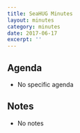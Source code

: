 ```yaml
---
title: SeaHUG Minutes
layout: minutes
category: minutes
date: 2017-06-17
excerpt: ''
---
```


## Agenda

* No specific agenda

## Notes

* No notes
